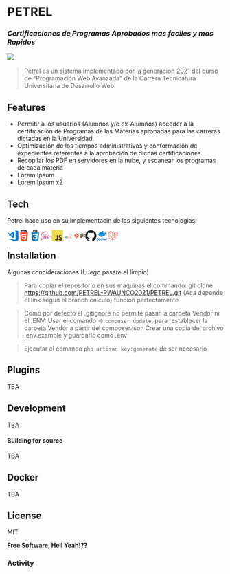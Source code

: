 # PETREL
### *Certificaciones de Programas Aprobados mas faciles y mas Rapidos*

<img src="https://i.postimg.cc/VL2DtKJB/index.png">


> Petrel es un sistema implementado por la generación 2021 del curso de "Programación Web Avanzada" de la Carrera Tecnicatura Universitaria de Desarrollo Web. 


## Features

- Permitir a los usuarios (Alumnos y/o ex-Alumnos) acceder a la certificación de Programas de las Materias aprobadas para las carreras dictadas en la Universidad.
- Optimización de los tiempos administrativos y conformación de expedientes referentes a la aprobación de dichas certificaciones.
- Recopilar los PDF en servidores en la nube, y escanear los programas de cada materia
- Lorem Ipsum
- Lorem Ipsum x2


## Tech

Petrel hace uso en su implementacin de las siguientes tecnologias:

<img align="left" alt="Visual Studio Code" width="26px" src="https://raw.githubusercontent.com/github/explore/80688e429a7d4ef2fca1e82350fe8e3517d3494d/topics/visual-studio-code/visual-studio-code.png" />
<img align="left" alt="HTML5" width="26px" src="https://raw.githubusercontent.com/github/explore/80688e429a7d4ef2fca1e82350fe8e3517d3494d/topics/html/html.png" />
<img align="left" alt="CSS3" width="26px" src="https://raw.githubusercontent.com/github/explore/80688e429a7d4ef2fca1e82350fe8e3517d3494d/topics/css/css.png" />
<img align="left" alt="Sass" width="26px" src="https://raw.githubusercontent.com/github/explore/80688e429a7d4ef2fca1e82350fe8e3517d3494d/topics/sass/sass.png" />
<img align="left" alt="JavaScript" width="26px" src="https://raw.githubusercontent.com/github/explore/80688e429a7d4ef2fca1e82350fe8e3517d3494d/topics/javascript/javascript.png" />
<img align="left" alt="MySQL" width="26px" src="https://raw.githubusercontent.com/github/explore/80688e429a7d4ef2fca1e82350fe8e3517d3494d/topics/mysql/mysql.png" />
<img align="left" alt="Git" width="26px" src="https://raw.githubusercontent.com/github/explore/80688e429a7d4ef2fca1e82350fe8e3517d3494d/topics/git/git.png" />
<img align="left" alt="GitHub" width="26px" src="https://raw.githubusercontent.com/github/explore/78df643247d429f6cc873026c0622819ad797942/topics/github/github.png" />
<img align="left" alt="Docker" width="26px" src="https://raw.githubusercontent.com/github/explore/80688e429a7d4ef2fca1e82350fe8e3517d3494d/topics/docker/docker.png" />
<img align="left" alt="Laravel" width="26px" src="https://raw.githubusercontent.com/github/explore/80688e429a7d4ef2fca1e82350fe8e3517d3494d/topics/laravel/laravel.png" />
</br>

## Installation

Algunas concideraciones (Luego pasare el limpio)
> Para copiar el repositorio en sus maquinas el commando:
git clone https://github.com/PETREL-PWAUNCO2021/PETREL.git (Aca depende el link segun el branch calculo)
funcion perfectamente

>Como por defecto el .gitignore no permite pasar la carpeta Vendor ni el .ENV:
Usar el comando -> ```composer update```, para restablecer la carpeta Vendor a partir del composer.json
Crear una copia del archivo .env.example y guardarlo como .env

>Ejecutar el comando ```php artisan key:generate``` de ser necesario

## Plugins

TBA

## Development

TBA

#### Building for source

TBA

## Docker

TBA

## License

MIT

**Free Software, Hell Yeah!??**

### Activity
<!--START_SECTION:activity-->




